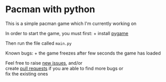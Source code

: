 # Pacman with python

This is a simple pacman game which I'm currently working on

In order to start the game, you must first:
    + install [pygame](https://pypi.org/project/pygame/)

Then run the file called `main.py`

Known bugs:
    + the game freezes after few seconds the game has loaded

Feel free to raise [new issues](https://github.com/JagTheFriend/Pacman/issues), and/or <br> create [pull requests](https://github.com/JagTheFriend/Pacman/pulls) if you are able to find more bugs or <br> fix the existing ones
